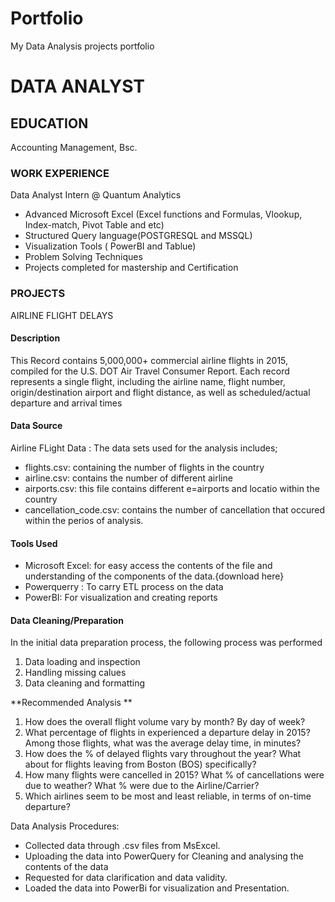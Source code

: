 # Portfolio
My Data Analysis projects portfolio

# DATA ANALYST 

## EDUCATION
Accounting Management, Bsc.

### WORK EXPERIENCE  
Data Analyst Intern @ Quantum Analytics
- Advanced Microsoft Excel (Excel functions and Formulas, Vlookup, Index-match, Pivot Table and etc)
- Structured Query language(POSTGRESQL and MSSQL)
- Visualization Tools ( PowerBI and Tablue)
- Problem Solving Techniques
- Projects completed for mastership and Certification



### PROJECTS
 AIRLINE FLIGHT DELAYS

#### Description
 This Record contains 5,000,000+ commercial airline flights in 2015, compiled for the U.S. DOT Air Travel Consumer Report. Each record represents a single flight, including the airline name, flight number, origin/destination airport and flight distance, as well as scheduled/actual departure and arrival times

#### Data Source

Airline FLight Data : The data sets used for the analysis includes; 
- flights.csv: containing the number of flights in the country
- airline.csv: contains the number of different airline
- airports.csv: this file contains different e=airports and locatio within the country
- cancellation_code.csv: contains the number of cancellation that occured within the perios of analysis.

#### Tools Used 
- Microsoft Excel: for easy access the contents of the file and understanding of the components of the data.{download here}
- Powerquerry : To carry ETL process on the data
- PowerBI: For visualization and creating reports

#### Data Cleaning/Preparation
In the initial data preparation process, the following process was performed
1. Data loading and inspection
2. Handling missing calues
3. Data cleaning and formatting
 
 **Recommended Analysis **
1. How does the overall flight volume vary by month? By day of week? 
2. What percentage of flights in experienced a departure delay in 2015? Among 
those flights, what was the average delay time, in minutes? 
3. How does the % of delayed flights vary throughout the year? What about for 
flights leaving from Boston (BOS) specifically? 
4. How many flights were cancelled in 2015? What % of cancellations were due to 
weather? What % were due to the Airline/Carrier? 
5. Which airlines seem to be most and least reliable, in terms of on-time departure?

Data Analysis Procedures:
- Collected data through .csv files from MsExcel.
- Uploading the data into PowerQuery for Cleaning and analysing the contents of the data
- Requested for data clarification and data validity.
- Loaded the data into PowerBi for visualization and Presentation.



